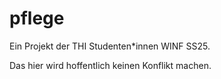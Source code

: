 # pflege

Ein Projekt der THI Studenten*innen WINF SS25.

Das hier wird hoffentlich keinen Konflikt machen.
